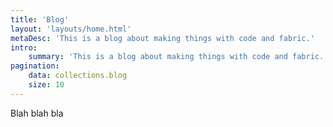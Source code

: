 ```yaml
---
title: 'Blog'
layout: 'layouts/home.html'
metaDesc: 'This is a blog about making things with code and fabric.'
intro:
    summary: 'This is a blog about making things with code and fabric.'
pagination:
    data: collections.blog
    size: 10
---
```


Blah blah bla
